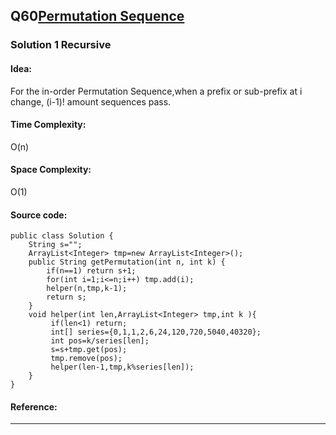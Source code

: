 ## Q60[Permutation Sequence](https://leetcode.com/problems/permutation-sequence/) 

### Solution 1 Recursive
#### Idea:
For the in-order Permutation Sequence,when a prefix or sub-prefix at i change, (i-1)! amount sequences pass.
#### Time Complexity: 
O(n)
#### Space Complexity:
O(1)
#### Source code:
```
public class Solution {
    String s="";
    ArrayList<Integer> tmp=new ArrayList<Integer>();
    public String getPermutation(int n, int k) {
        if(n==1) return s+1;
        for(int i=1;i<=n;i++) tmp.add(i);
        helper(n,tmp,k-1);
        return s;
    }
    void helper(int len,ArrayList<Integer> tmp,int k ){
         if(len<1) return;
         int[] series={0,1,1,2,6,24,120,720,5040,40320};  
         int pos=k/series[len];
         s=s+tmp.get(pos);
         tmp.remove(pos);
         helper(len-1,tmp,k%series[len]);
    }
}
```
#### Reference:
---


